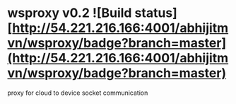 # wsproxy v0.2 ![Build status][http://54.221.216.166:4001/abhijitmvn/wsproxy/badge?branch=master](http://54.221.216.166:4001/abhijitmvn/wsproxy/badge?branch=master)
proxy for cloud to device socket communication
